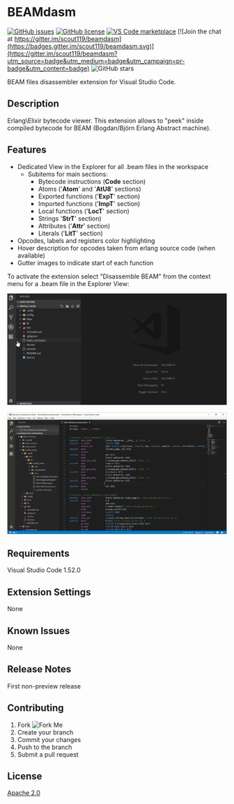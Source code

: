# BEAMdasm

[![GitHub issues](https://img.shields.io/github/issues/scout119/beamdasm.svg)](https://github.com/scout119/beamdasm/issues)
[![GitHub license](https://img.shields.io/github/license/scout119/beamdasm.svg)](https://github.com/scout119/beamdasm/blob/master/LICENSE.md)
[![VS Code marketplace](https://vsmarketplacebadge.apphb.com/installs/Valentin.beamdasm.svg)](https://marketplace.visualstudio.com/items?itemName=Valentin.beamdasm)
[![Join the chat at https://gitter.im/scout119/beamdasm](https://badges.gitter.im/scout119/beamdasm.svg)](https://gitter.im/scout119/beamdasm?utm_source=badge&utm_medium=badge&utm_campaign=pr-badge&utm_content=badge)
![GitHub stars](https://img.shields.io/github/stars/scout119/beamdasm.svg?style=social&label=Stars)

BEAM files disassembler extension for Visual Studio Code.

## Description

Erlang\Elixir bytecode viewer.
This extension allows to "peek" inside compiled bytecode for BEAM (Bogdan/Björn Erlang Abstract machine).

## Features

- Dedicated View in the Explorer for all .beam files in the workspace
  - Subitems for main sections:
    - Bytecode instructions (**Code** section)
    - Atoms ('**Atom**' and '**AtU8**' sections)
    - Exported functions ('**ExpT**' section)
    - Imported functions ('**ImpT**' section)
    - Local functions ('**LocT**' section)
    - Strings '**StrT**' section)
    - Attributes ('**Attr**' section)
    - Literals ('**LitT**' section)
- Opcodes, labels and registers color highlighting
- Hover description for opcodes taken from erlang source code (when available)
- Gutter images to indicate start of each function

To activate the extension select "Disassemble BEAM" from the context menu for a .beam file in the Explorer View:

![Activation](media/main.gif)

![Highlight](media/highlight.png)

## Requirements

Visual Studio Code 1.52.0

## Extension Settings

None

## Known Issues

None

## Release Notes

First non-preview release

## Contributing

1. Fork ![Fork Me](https://img.shields.io/github/forks/scout119/beamdasm.svg?style=social&label=Fork%20Me)
2. Create your branch
3. Commit your changes
4. Push to the branch
5. Submit a pull request

## License

[Apache 2.0](LICENSE.md)
